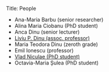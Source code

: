 Title: People

- Ana-Maria Barbu (senior researcher)
- Alina Maria Ciobanu (PhD student)
- Anca Dinu (senior lecturer)
- [Liviu P. Dinu (assoc. professor)](/people/liviu.html)
- Maria Teodora Dinu (zeroth grade)
- Emil Ionescu (professor)
- [Vlad Niculae (PhD student)](http://vene.ro/)
- Octavia-Maria Șulea (PhD student)

